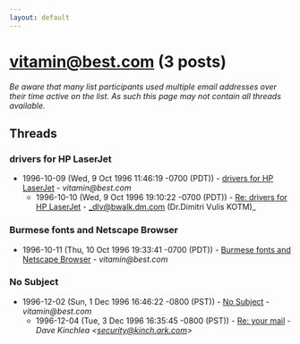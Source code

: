 ```yaml
---
layout: default
---
```


# vitamin@best.com (3 posts)

_Be aware that many list participants used multiple email addresses over their time active on the list. As such this page may not contain all threads available._

## Threads

### drivers for HP LaserJet
+ 1996-10-09 (Wed, 9 Oct 1996 11:46:19 -0700 (PDT)) - [drivers for HP LaserJet](/archive/1996/10/6a4635183a9ba748b67e755c05351138cfdc4c5db95920f7dee05405158c27ce) - _vitamin@best.com_
  + 1996-10-10 (Wed, 9 Oct 1996 19:10:22 -0700 (PDT)) - [Re: drivers for HP LaserJet](/archive/1996/10/2eb209e51074db00354b286a17c38c178ac8219c45bbeecb42e80ef748d09fda) - _dlv@bwalk.dm.com (Dr.Dimitri Vulis KOTM)_

### Burmese fonts and Netscape Browser
+ 1996-10-11 (Thu, 10 Oct 1996 19:33:41 -0700 (PDT)) - [Burmese fonts and Netscape Browser](/archive/1996/10/bc3c1da63b3bd1c0364a9a1e3fd39c9739e0effd4c8129e42df81b3fef976b95) - _vitamin@best.com_

### No Subject
+ 1996-12-02 (Sun, 1 Dec 1996 16:46:22 -0800 (PST)) - [No Subject](/archive/1996/12/b16e38710ddd51704e5738ded34e5ec32b45c0d88e4781366882a7f99673e2c7) - _vitamin@best.com_
  + 1996-12-04 (Tue, 3 Dec 1996 16:35:45 -0800 (PST)) - [Re: your mail](/archive/1996/12/e044cd473e64cf367a067b7bf4f45881880c4d53bfe403576b8ca0951bcb22d6) - _Dave Kinchlea \<security@kinch.ark.com\>_

